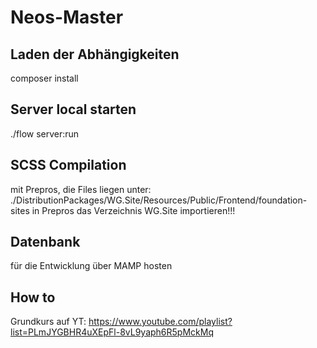 # Neos-Master

## Laden der Abhängigkeiten
composer install

## Server local starten
./flow server:run

## SCSS Compilation
mit Prepros, die Files liegen unter: ./DistributionPackages/WG.Site/Resources/Public/Frontend/foundation-sites
in Prepros das Verzeichnis WG.Site importieren!!!

## Datenbank
für die Entwicklung über MAMP hosten

## How to
Grundkurs auf YT: https://www.youtube.com/playlist?list=PLmJYGBHR4uXEpFl-8vL9yaph6R5pMckMq